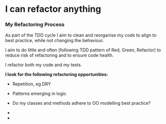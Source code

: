 # I can refactor anything

### My Refactoring Process

As part of the TDD cycle I aim to clean and reorganise my code to align to best practice, while not changing the behaviour.

I aim to do little and often \(following TDD pattern of Red, Green, Refactor\) to reduce risk of refactoring and to ensure code health.

I refactor both my code and my tests.

**I look for the following refactoring opportunities:**

* Repetition, eg DRY
* Patterns emerging in logic
* Do my classes and methods adhere to OO modelling best practice?
* 


* 
